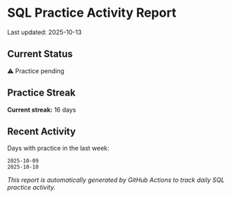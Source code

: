 # SQL Practice Activity Report

Last updated: 2025-10-13

## Current Status

⚠️ Practice pending

## Practice Streak

**Current streak:** 16 days

## Recent Activity

Days with practice in the last week:

```
2025-10-09
2025-10-10
```

*This report is automatically generated by GitHub Actions to track daily SQL practice activity.*
